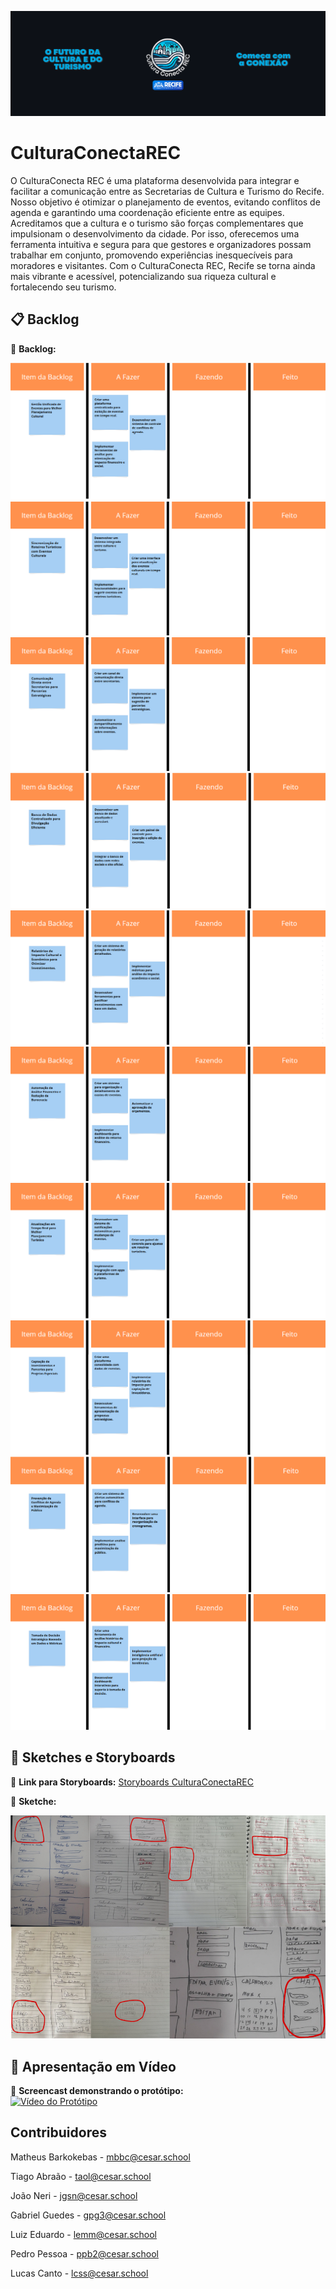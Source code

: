 ![banner](imgs-readme/Cultura_Conecta_REC_1.png)  

# CulturaConectaREC

O CulturaConecta REC é uma plataforma desenvolvida para integrar e facilitar a comunicação entre as Secretarias de Cultura e Turismo do Recife. Nosso objetivo é otimizar o planejamento de eventos, evitando conflitos de agenda e garantindo uma coordenação eficiente entre as equipes.
Acreditamos que a cultura e o turismo são forças complementares que impulsionam o desenvolvimento da cidade. Por isso, oferecemos uma ferramenta intuitiva e segura para que gestores e organizadores possam trabalhar em conjunto, promovendo experiências inesquecíveis para moradores e visitantes.
Com o CulturaConecta REC, Recife se torna ainda mais vibrante e acessível, potencializando sua riqueza cultural e fortalecendo seu turismo.

## 📋 Backlog 
📌 **Backlog:**  

![Print do Backlog](imgs-readme/imgs-backlog/Backlog_1.png)  
![Print do Backlog](imgs-readme/imgs-backlog/Backlog_2.png)  
![Print do Backlog](imgs-readme/imgs-backlog/Backlog_3.png)  
![Print do Backlog](imgs-readme/imgs-backlog/Backlog_4.png)  
![Print do Backlog](imgs-readme/imgs-backlog/Backlog_5.png)  
![Print do Backlog](imgs-readme/imgs-backlog/Backlog_6.png)  
![Print do Backlog](imgs-readme/imgs-backlog/Backlog_7.png)  
![Print do Backlog](imgs-readme/imgs-backlog/Backlog_8.png)  
![Print do Backlog](imgs-readme/imgs-backlog/Backlog_9.png)  
![Print do Backlog](imgs-readme/imgs-backlog/Backlog_10.png)  

## 🎨 Sketches e Storyboards  
📌 **Link para Storyboards:** [Storyboards CulturaConectaREC](link_aqui)  

📌 **Sketche:**  

![Sketch 1](imgs-readme/Sketche.png)  

## 🎥 Apresentação em Vídeo  
📌 **Screencast demonstrando o protótipo:**  
[![Vídeo do Protótipo](caminho_do_arquivo/thumbnail.png)](caminho_do_arquivo/video.mp4) 

## Contribuidores

Matheus Barkokebas - mbbc@cesar.school

Tiago Abraão - taol@cesar.school

João Neri - jgsn@cesar.school

Gabriel Guedes - gpg3@cesar.school

Luiz Eduardo - lemm@cesar.school

Pedro Pessoa - ppb2@cesar.school

Lucas Canto - lcss@cesar.school
